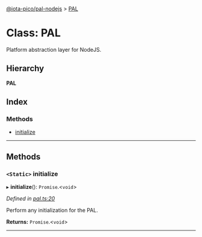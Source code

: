 [@iota-pico/pal-nodejs](../README.md) > [PAL](../classes/pal.md)

# Class: PAL

Platform abstraction layer for NodeJS.

## Hierarchy

**PAL**

## Index

### Methods

* [initialize](pal.md#initialize)

---

## Methods

<a id="initialize"></a>

### `<Static>` initialize

▸ **initialize**(): `Promise`.<`void`>

*Defined in [pal.ts:20](https://github.com/iota-pico/pal-nodejs/blob/605d7df/src/pal.ts#L20)*

Perform any initialization for the PAL.

**Returns:** `Promise`.<`void`>

___

